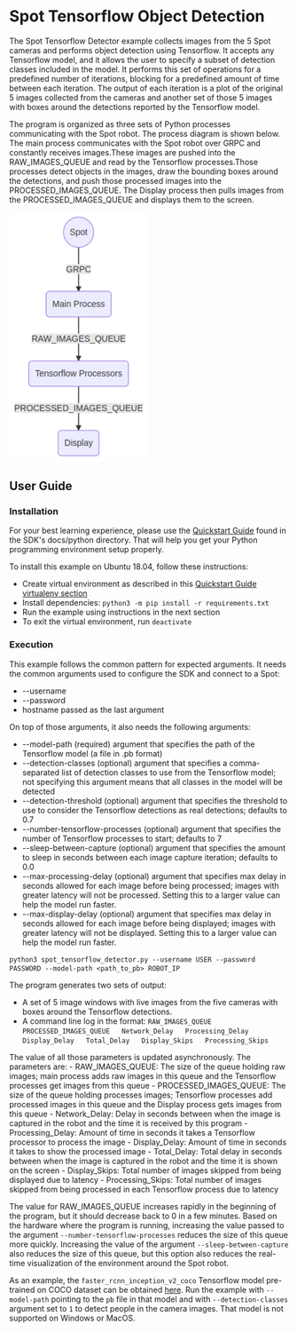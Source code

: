 <!--
Copyright (c) 2021 Boston Dynamics, Inc.  All rights reserved.

Downloading, reproducing, distributing or otherwise using the SDK Software
is subject to the terms and conditions of the Boston Dynamics Software
Development Kit License (20191101-BDSDK-SL).
-->

#  Spot Tensorflow Object Detection

The Spot Tensorflow Detector example collects images from the 5 Spot cameras and performs object 
detection using Tensorflow. It accepts any Tensorflow model, and it allows the user to specify a 
subset of detection classes included in the model. It performs this set of operations for a 
predefined number of iterations, blocking for a predefined amount of time between each iteration. 
The output of each iteration is a plot of the original 5 images collected from the cameras and 
another set of those 5 images with boxes around the detections reported by the Tensorflow model.


The program is organized as three sets of Python processes communicating with the Spot robot. The 
process diagram is shown below. The main process communicates with the Spot robot over GRPC and 
constantly receives images.These images are pushed into the RAW_IMAGES_QUEUE and read by the 
Tensorflow processes.Those processes detect objects in the images, draw the bounding boxes around 
the detections, and push those processed images into the PROCESSED_IMAGES_QUEUE. The Display 
process then pulls images from the PROCESSED_IMAGES_QUEUE and displays them to the screen.

<img src="documentation/process_diagram.png" alt="Process Diagram" style="width:250px;"/>

## User Guide
### Installation
For your best learning experience, please use the [Quickstart Guide](../../../docs/python/quickstart.md) 
found in the SDK's docs/python directory.  That will help you get your Python programming 
environment setup properly.

To install this example on Ubuntu 18.04, follow these instructions:
- Create virtual environment as described in this 
[Quickstart Guide virtualenv section](../../../docs/python/quickstart.md#manage-multiple-python-environments)
- Install dependencies: `python3 -m pip install -r requirements.txt`
- Run the example using instructions in the next section
- To exit the virtual environment, run `deactivate`

### Execution
This example follows the common pattern for expected arguments. It needs the common arguments used to configure the SDK and connect to a Spot:
- --username 
- --password 
- hostname passed as the last argument

On top of those arguments, it also needs the following arguments:
- --model-path (required) argument that specifies the path of the Tensorflow model (a file in .pb format)
- --detection-classes (optional) argument that specifies a comma-separated list of detection classes to use from the Tensorflow model; not specifying this argument means that all classes in the model will be detected
- --detection-threshold (optional) argument that specifies the threshold to use to consider the Tensorflow detections as real detections; defaults to 0.7
- --number-tensorflow-processes (optional) argument that specifies the number of Tensorflow processes to start; defaults to 7
- --sleep-between-capture (optional) argument that specifies the amount to sleep in seconds between each image capture iteration; defaults to 0.0
- --max-processing-delay (optional) argument that specifies max delay in seconds allowed for each image before being processed; images with greater latency will not be processed. Setting this to a larger value can help the model run faster. 
- --max-display-delay (optional) argument that specifies max delay in seconds allowed for each image before being displayed; images with greater latency will not be displayed. Setting this to a larger value can help the model run faster. 

```
python3 spot_tensorflow_detector.py --username USER --password PASSWORD --model-path <path_to_pb> ROBOT_IP
```


The program generates two sets of output:
- A set of 5 image windows with live images from the five cameras with boxes around the Tensorflow detections.
- A command line log in the format: ```RAW_IMAGES_QUEUE   PROCESSED_IMAGES_QUEUE   Network_Delay   Processing_Delay   Display_Delay   Total_Delay   Display_Skips   Processing_Skips```

The value of all those parameters is updated asynchronously. The parameters are:
    - RAW_IMAGES_QUEUE: The size of the queue holding raw images; main process adds raw images in this queue and the Tensorflow processes get images from this queue
    - PROCESSED_IMAGES_QUEUE: The size of the queue holding processes images; Tensorflow processes add processed images in this queue and the Display process gets images from this queue
    - Network_Delay: Delay in seconds between when the image is captured in the robot and the time it is received by this program
    - Processing_Delay: Amount of time in seconds it takes a Tensorflow processor to process the image
    - Display_Delay: Amount of time in seconds it takes to show the processed image
    - Total_Delay: Total delay in seconds between when the image is captured in the robot and the time it is shown on the screen
    - Display_Skips: Total number of images skipped from being displayed due to latency
    - Processing_Skips: Total number of images skipped from being processed in each Tensorflow process due to latency

The value for RAW_IMAGES_QUEUE increases rapidly in the beginning of the program, but it should decrease back to 0 in a few minutes. Based on the hardware where the program is running, increasing the value passed to the argument `--number-tensorflow-processes` reduces the size of this queue more quickly. Increasing the value of the argument `--sleep-between-capture` also reduces the size of this queue, but this option also reduces the real-time visualization of the environment around the Spot robot.

As an example, the `faster_rcnn_inception_v2_coco` Tensorflow model pre-trained on COCO dataset can be obtained [here](http://download.tensorflow.org/models/object_detection/faster_rcnn_inception_v2_coco_2018_01_28.tar.gz). Run the example with `--model-path` pointing to the `pb` file in that model and with `--detection-classes` argument set to `1` to detect people in the camera images. That model is not supported on Windows or MacOS.